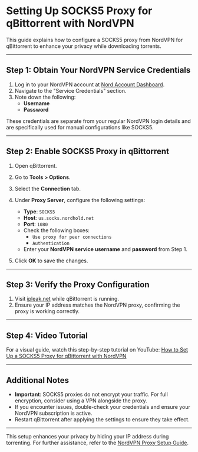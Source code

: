 # Setting Up SOCKS5 Proxy for qBittorrent with NordVPN

This guide explains how to configure a SOCKS5 proxy from NordVPN for qBittorrent to enhance your privacy while downloading torrents.

---

## **Step 1: Obtain Your NordVPN Service Credentials**

1. Log in to your NordVPN account at [Nord Account Dashboard](https://my.nordaccount.com/dashboard/nordvpn/manual-configuration/service-credentials/).
2. Navigate to the "Service Credentials" section.
3. Note down the following:
   - **Username**
   - **Password**

These credentials are separate from your regular NordVPN login details and are specifically used for manual configurations like SOCKS5.

---

## **Step 2: Enable SOCKS5 Proxy in qBittorrent**

1. Open qBittorrent.
2. Go to **Tools > Options**.
3. Select the **Connection** tab.
4. Under **Proxy Server**, configure the following settings:

   - **Type**: `SOCKS5`
   - **Host**: `us.socks.nordhold.net`
   - **Port**: `1080`
   - Check the following boxes:
     - `Use proxy for peer connections`
     - `Authentication`
   - Enter your **NordVPN service username** and **password** from Step 1.

5. Click **OK** to save the changes.

---

## **Step 3: Verify the Proxy Configuration**

1. Visit [ipleak.net](https://ipleak.net/) while qBittorrent is running.
2. Ensure your IP address matches the NordVPN proxy, confirming the proxy is working correctly.

---

## **Step 4: Video Tutorial**

For a visual guide, watch this step-by-step tutorial on YouTube: [How to Set Up a SOCKS5 Proxy for qBittorrent with NordVPN](https://www.youtube.com/watch?v=1B0_UAxtgeU)

---

## **Additional Notes**

- **Important**: SOCKS5 proxies do not encrypt your traffic. For full encryption, consider using a VPN alongside the proxy.
- If you encounter issues, double-check your credentials and ensure your NordVPN subscription is active.
- Restart qBittorrent after applying the settings to ensure they take effect.

---

This setup enhances your privacy by hiding your IP address during torrenting. For further assistance, refer to the [NordVPN Proxy Setup Guide](https://support.nordvpn.com/hc/en-us/articles/20195967385745-NordVPN-proxy-setup-for-qBittorrent).
